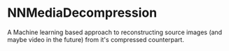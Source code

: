 # NNMediaDecompression
A Machine learning based approach to reconstructing source images (and maybe video in the future) from it's compressed counterpart.
